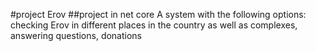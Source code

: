 #project Erov
##project in net core
A system with the following options: checking Erov in different places in the country as well as complexes, answering questions, donations
